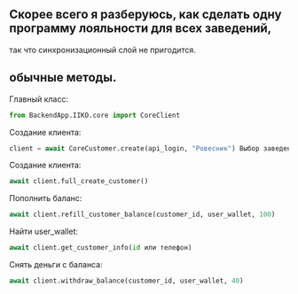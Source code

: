 ## Скорее всего я разберуюсь, как сделать одну программу лояльности для всех заведений, 
так что синхронизационный слой не пригодится. 

## обычные методы. 

Главный класс: 
```.py
from BackendApp.IIKO.core import CoreClient
```

Создание клиента:
```.py
client = await CoreCustomer.create(api_login, "Ровесник") Выбор заведения скорее всего потом отойдет.
```

Создание клиента:
```.py
await client.full_create_customer()
```

Пополнить баланс:
```.py
await client.refill_customer_balance(customer_id, user_wallet, 100)
```

Найти user_wallet:
```.py
await client.get_customer_info(id или телефон)
```

Снять деньги с баланса:
```.py
await client.withdraw_balance(customer_id, user_wallet, 40)
```

